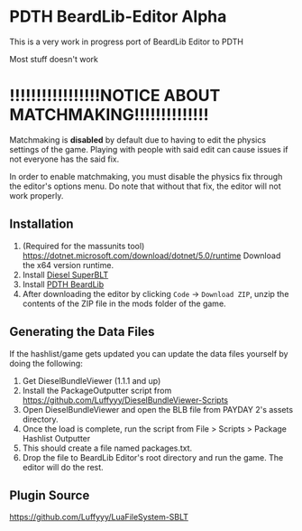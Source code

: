 # PDTH BeardLib-Editor Alpha

This is a very work in progress port of BeardLib Editor to PDTH

Most stuff doesn't work

# !!!!!!!!!!!!!!!!!NOTICE ABOUT MATCHMAKING!!!!!!!!!!!!!!
Matchmaking is **disabled** by default due to having to edit the physics settings of the game.
Playing with people with said edit can cause issues if not everyone has the said fix. 

In order to enable matchmaking, you must disable the physics fix through the editor's options menu. Do note that without that fix, the editor will not work properly.

## Installation
1. (Required for the massunits tool) https://dotnet.microsoft.com/download/dotnet/5.0/runtime Download the x64 version runtime.
2. Install [Diesel SuperBLT](https://gitlab.com/cpone/diesel-superblt-lua-temp-pdth/-/raw/master/Install.zip)
3. Install [PDTH BeardLib](https://github.com/steam-test1/Payday-The-Heist-BeardLib)
4. After downloading the editor by clicking `Code` -> `Download ZIP`, unzip the contents of the ZIP file in the mods folder of the game.

## Generating the Data Files
If the hashlist/game gets updated you can update the data files yourself by doing the following:

1. Get DieselBundleViewer (1.1.1 and up)
2. Install the PackageOutputter script from https://github.com/Luffyyy/DieselBundleViewer-Scripts
3. Open DieselBundleViewer and open the BLB file from PAYDAY 2's assets directory.
4. Once the load is complete, run the script from File > Scripts > Package Hashlist Outputter
5. This should create a file named packages.txt.
6. Drop the file to BeardLib Editor's root directory and run the game. The editor will do the rest.

## Plugin Source
https://github.com/Luffyyy/LuaFileSystem-SBLT